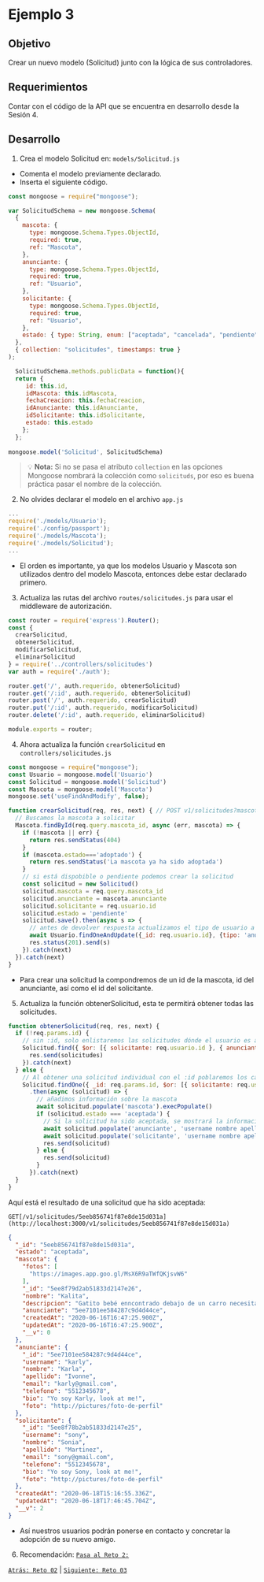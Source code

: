 # Ejemplo 3

## Objetivo

Crear un nuevo modelo (Solicitud) junto con la lógica de sus controladores.

## Requerimientos

Contar con el código de la API que se encuentra en desarrollo desde la Sesión 4.

## Desarrollo

1. Crea el modelo Solicitud en: `models/Solicitud.js` 

- Comenta el modelo previamente declarado.
- Inserta el siguiente código.

```jsx
const mongoose = require("mongoose");

var SolicitudSchema = new mongoose.Schema(
  {
    mascota: {
      type: mongoose.Schema.Types.ObjectId,
      required: true,
      ref: "Mascota",
    },
    anunciante: {
      type: mongoose.Schema.Types.ObjectId,
      required: true,
      ref: "Usuario",
    },
    solicitante: {
      type: mongoose.Schema.Types.ObjectId,
      required: true,
      ref: "Usuario",
    },
    estado: { type: String, enum: ["aceptada", "cancelada", "pendiente"] },
  },
  { collection: "solicitudes", timestamps: true }
);

  SolicitudSchema.methods.publicData = function(){
  return {
     id: this.id,
     idMascota: this.idMascota,
     fechaCreacion: this.fechaCreacion,
     idAnunciante: this.idAnunciante,
     idSolicitante: this.idSolicitante,
     estado: this.estado
    };
  };
  
mongoose.model('Solicitud', SolicitudSchema)
```

>💡 **Nota:**
> Si no se pasa el atributo `collection` en las opciones Mongoose nombrará la colección como `solicituds`, por eso es buena práctica pasar el nombre de la colección.
>

2. No olvides declarar el modelo en el archivo `app.js`

```jsx
...
require('./models/Usuario');
require('./config/passport');
require('./models/Mascota');
require('./models/Solicitud');
...
```

- El orden es importante, ya que los modelos Usuario y Mascota son utilizados dentro del modelo Mascota, entonces debe estar declarado primero.

3. Actualiza las rutas del archivo `routes/solicitudes.js` para usar el middleware de autorización.

```jsx
const router = require('express').Router();
const {
  crearSolicitud,
  obtenerSolicitud,
  modificarSolicitud,
  eliminarSolicitud
} = require('../controllers/solicitudes')
var auth = require('./auth');

router.get('/', auth.requerido, obtenerSolicitud)
router.get('/:id', auth.requerido, obtenerSolicitud)
router.post('/', auth.requerido, crearSolicitud)
router.put('/:id', auth.requerido, modificarSolicitud)
router.delete('/:id', auth.requerido, eliminarSolicitud)

module.exports = router;
```

4. Ahora actualiza la función `crearSolicitud` en `controllers/solicitudes.js`

```jsx
const mongoose = require("mongoose");
const Usuario = mongoose.model('Usuario')
const Solicitud = mongoose.model('Solicitud')
const Mascota = mongoose.model('Mascota')
mongoose.set('useFindAndModify', false);

function crearSolicitud(req, res, next) { // POST v1/solicitudes?mascota_id=021abo59c96b90a02344...
  // Buscamos la mascota a solicitar
  Mascota.findById(req.query.mascota_id, async (err, mascota) => {
    if (!mascota || err) {
      return res.sendStatus(404)
    }
    if (mascota.estado==='adoptado') {
      return res.sendStatus('La mascota ya ha sido adoptada')
    }
    // si está dispobible o pendiente podemos crear la solicitud
    const solicitud = new Solicitud()
    solicitud.mascota = req.query.mascota_id
    solicitud.anunciante = mascota.anunciante
    solicitud.solicitante = req.usuario.id
    solicitud.estado = 'pendiente'
    solicitud.save().then(async s => {
      // antes de devolver respuesta actualizamos el tipo de usuario a anunciante
      await Usuario.findOneAndUpdate({_id: req.usuario.id}, {tipo: 'anunciante'})
      res.status(201).send(s)
    }).catch(next)
  }).catch(next)
}
```

- Para crear una solicitud la compondremos de un id de la mascota, id del anunciante, así como el id del solicitante.

5. Actualiza la función obtenerSolicitud, esta te permitirá obtener todas las solicitudes.

```jsx
function obtenerSolicitud(req, res, next) {
  if (!req.params.id) {
    // sin :id, solo enlistaremos las solicitudes dónde el usuario es anunciante o solicitante
    Solicitud.find({ $or: [{ solicitante: req.usuario.id }, { anunciante: req.usuario.id }] }).then(solicitudes => {
      res.send(solicitudes)
    }).catch(next)
  } else {
    // Al obtener una solicitud individual con el :id poblaremos los campos necesarios
    Solicitud.findOne({ _id: req.params.id, $or: [{ solicitante: req.usuario.id }, { anunciante: req.usuario.id }] })
      .then(async (solicitud) => {
        // añadimos información sobre la mascota
        await solicitud.populate('mascota').execPopulate()
        if (solicitud.estado === 'aceptada') {
          // Si la solicitud ha sido aceptada, se mostrará la información de contacto
          await solicitud.populate('anunciante', 'username nombre apellido bio foto telefono email').execPopulate()
          await solicitud.populate('solicitante', 'username nombre apellido bio foto telefono email').execPopulate()
          res.send(solicitud)
        } else {
          res.send(solicitud)
        }
      }).catch(next)
  }
}
```

Aquí está el resultado de una solicitud que ha sido aceptada:

`GET[/v1/solicitudes/5eeb856741f87e8de15d031a](http://localhost:3000/v1/solicitudes/5eeb856741f87e8de15d031a)`

```json
{
  "_id": "5eeb856741f87e8de15d031a",
  "estado": "aceptada",
  "mascota": {
    "fotos": [
      "https://images.app.goo.gl/MsX6R9aTWfQKjsvW6"
    ],
    "_id": "5ee8f79d2ab51833d2147e26",
    "nombre": "Kalita",
    "descripcion": "Gatito bebé enncontrado debajo de un carro necesita hogar",
    "anunciante": "5ee7101ee584287c9d4d44ce",
    "createdAt": "2020-06-16T16:47:25.900Z",
    "updatedAt": "2020-06-16T16:47:25.900Z",
    "__v": 0
  },
  "anunciante": {
    "_id": "5ee7101ee584287c9d4d44ce",
    "username": "karly",
    "nombre": "Karla",
    "apellido": "Ivonne",
    "email": "karly@gmail.com",
    "telefono": "5512345678",
    "bio": "Yo soy Karly, look at me!",
    "foto": "http://pictures/foto-de-perfil"
  },
  "solicitante": {
    "_id": "5ee8f78b2ab51833d2147e25",
    "username": "sony",
    "nombre": "Sonia",
    "apellido": "Martinez",
    "email": "sony@gmail.com",
    "telefono": "5512345678",
    "bio": "Yo soy Sony, look at me!",
    "foto": "http://pictures/foto-de-perfil"
  },
  "createdAt": "2020-06-18T15:16:55.336Z",
  "updatedAt": "2020-06-18T17:46:45.704Z",
  "__v": 2
}
```
- Así nuestros usuarios podrán ponerse en contacto y concretar la adopción de su nuevo amigo.

6. Recomendación: [`Pasa al Reto 2:`](../Reto-02)

[`Atrás: Reto 02`](../Reto-02) | [`Siguiente: Reto 03`](../Reto-03)
